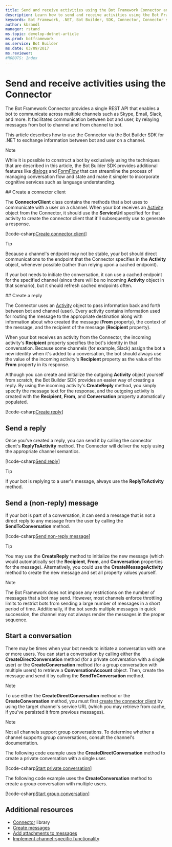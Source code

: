 ```yaml
---
title: Send and receive activities using the Bot Framework Connector and .NET | Microsoft Docs
description: Learn how to send and receive activities using the Bot Framework Connector via the Bot Builder SDK for .NET.
keywords: Bot Framework, .NET, Bot Builder, SDK, Connector, Connector service, activity, send activity, receive activity
author: kbrandl
manager: rstand
ms.topic: develop-dotnet-article
ms.prod: botframework
ms.service: Bot Builder
ms.date: 03/09/2017
ms.reviewer:
#ROBOTS: Index
---
```


# Send and receive activities using the Connector

The Bot Framework Connector provides a single REST API that enables a bot to communicate across multiple 
channels such as Skype, Email, Slack, and more. 
It facilitates communication between bot and user, by relaying messages from bot to channel 
and from channel to bot. 

This article describes how to use the Connector via the Bot Builder SDK for .NET to 
exchange information between bot and user on a channel. 

> [!NOTE]
> While it is possible to construct a bot by exclusively using the techniques that are described
> in this article, the Bot Builder SDK provides additional features like 
> [dialogs](bot-framework-dotnet-dialogs.md) and [FormFlow](bot-framework-dotnet-formflow.md) that 
> can streamline the process of managing conversation flow and state and 
> make it simpler to incorporate cognitive services such as language understanding.

##<a id="create-client"></a> Create a connector client

The **ConnectorClient** class contains the methods that a bot uses to communicate with a user on a channel. 
When your bot receives an [Activity](bot-framework-dotnet-activities.md) object from the Connector, 
it should use the **ServiceUrl** specified for that activity to create the connector client that it'll 
subsequently use to generate a response. 

[!code-csharp[Create connector client](../includes/code/dotnet-send-and-receive.cs#createConnectorClient)]

> [!TIP]
> Because a channel's endpoint may not be stable, your bot should direct communications to the endpoint 
> that the Connector specifies in the **Activity** object, whenever possible (rather than relying upon a cached endpoint). 
>
> If your bot needs to initiate the conversation, it can use a cached endpoint for the specified channel 
> (since there will be no incoming **Activity** object in that scenario), but it should refresh cached endpoints often. 

##<a id="create-reply"></a> Create a reply

The Connector uses an [Activity](bot-framework-dotnet-activities.md) object to pass information back and forth between bot and channel (user). 
Every activity contains information used for routing the message to the appropriate destination 
along with information about who created the message (**From** property), 
the context of the message, and the recipient of the message (**Recipient** property).

When your bot receives an activity from the Connector, the incoming activity's **Recipient** property specifies 
the bot's identity in that conversation. 
Because some channels (for example, Slack) assign the bot a new identity when it's added to a conversation, 
the bot should always use the value of the incoming activity's **Recipient** property as the value of 
the **From** property in its response.

Although you can create and initialize the outgoing **Activity** object yourself from scratch, 
the Bot Builder SDK provides an easier way of creating a reply. 
By using the incoming activity's **CreateReply** method, 
you simply specify the message text for the response, and the outgoing activity is created 
with the **Recipient**, **From**, and **Conversation** property automatically populated.

[!code-csharp[Create reply](../includes/code/dotnet-send-and-receive.cs#createReply)]

## Send a reply

Once you've created a reply, you can send it by calling the connector client's **ReplyToActivity** method. 
The Connector will deliver the reply using the appropriate channel semantics. 

[!code-csharp[Send reply](../includes/code/dotnet-send-and-receive.cs#sendReply)]

> [!TIP]
> If your bot is replying to a user's message, always use the **ReplyToActivity** method.

## Send a (non-reply) message 

If your bot is part of a conversation, it can send a message that is not a direct reply to 
any message from the user by calling the **SendToConversation** method. 

[!code-csharp[Send non-reply message](../includes/code/dotnet-send-and-receive.cs#sendNonReplyMessage)]

> [!TIP]
> You may use the **CreateReply** method to initialize the new message (which would automatically set 
> the **Recipient**, **From**, and **Conversation** properties for the message). 
> Alternatively, you could use the **CreateMessageActivity** method to create the new message 
> and set all property values yourself.

> [!NOTE]
> The Bot Framework does not impose any restrictions on the number of messages that a bot may send. 
> However, most channels enforce throttling limits to restrict bots from sending a large number of messages in a short period of time. 
> Additionally, if the bot sends multiple messages in quick succession, 
> the channel may not always render the messages in the proper sequence.

## Start a conversation

There may be times when your bot needs to initiate a conversation with one or more users. 
You can start a conversation by calling either the **CreateDirectConversation** method (for a private conversation with a single user) 
or the **CreateConversation** method (for a group conversation with multiple users) 
to retrieve a **ConversationAccount** object. 
Then, create the message and send it by calling the **SendToConversation** method.

> [!NOTE]
> To use either the **CreateDirectConversation** method or the **CreateConversation** method,
> you must first [create the connector client](#create-client) by using the target channel's service URL 
> (which you may retrieve from cache, if you've persisted it from previous messages). 

> [!NOTE]
> Not all channels support group conversations. 
> To determine whether a channel supports group conversations, consult the channel's documentation.

The following code example uses the **CreateDirectConversation** method to create a private conversation with a single user.

[!code-csharp[Start private conversation](../includes/code/dotnet-send-and-receive.cs#startPrivateConversation)]

The following code example uses the **CreateConversation** method to create a group conversation with multiple users.

[!code-csharp[Start group conversation](../includes/code/dotnet-send-and-receive.cs#startGroupConversation)]

## Additional resources

- <a href="https://docs.botframework.com/en-us/csharp/builder/sdkreference/db/dbb/namespace_microsoft_1_1_bot_1_1_connector.html" target="_blank">Connector</a> library
- [Create messages](bot-framework-dotnet-create-messages.md)
- [Add attachments to messages](bot-framework-dotnet-add-attachments.md)
- [Implement channel-specific functionality](bot-framework-dotnet-channeldata.md)